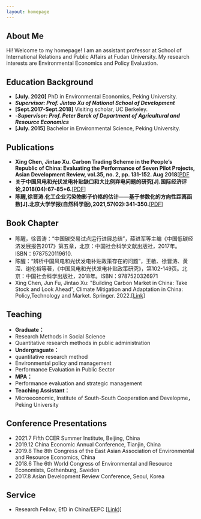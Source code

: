 ```yaml
---
layout: homepage
---
```


## About Me

Hi! Welcome to my homepage! I am an assistant professor at School of International Relations and Public Affairs at Fudan University. My research interests are Environmental Economics and Policy Evaluation.

## Education Background

- **[July. 2020]** PhD in Environmental Economics, Peking University.
- ***Supervisor: Prof. Jintao Xu of National School of Development***
- **[Sept.2017-Sept.2018]** Visiting scholar, UC Berkeley.
- -***Supervisor: Prof. Peter Berck of Department of Agricultural and Resource Economics***
- **[July. 2015]** Bachelor in Environmental Science, Peking University.

## Publications
- **Xing Chen, Jintao Xu. Carbon Trading Scheme in the People’s Republic of China: Evaluating the Performance of Seven Pilot Projects, Asian Development Review, vol.35, no. 2, pp. 131-152. Aug 2018**[[PDF]([https://arxiv.org/pdf/2002.10211.pdf])
- **关于中国风电和光伏发电补贴缺口和大比例弃电问题的研究[J].国际经济评论,2018(04):67-85+6.**[[PDF]([http://papers.nips.cc/paper/9216-learning-to-self-train-for-semi-supervised-few-shot-classification.pdf])]
- **陈醒,徐晋涛.化工企业污染物影子价格的估计——基于参数化的方向性距离函数[J].北京大学学报(自然科学版),2021,57(02):341-350.**[[PDF]([http://papers.nips.cc/paper/9216-learning-to-self-train-for-semi-supervised-few-shot-classification.pdf])]

## Book Chapter
- 陈醒，徐晋涛：“中国碳交易试点运行进展总结”，薛进军等主编《中国低碳经济发展报告2017》第五章，北京：中国社会科学文献出版社，2017年。ISBN：9787520119610.
- 陈醒：“辨析中国风电和光伏发电补贴政策存在的问题”，王敏、徐晋涛、黄滢、谢伦裕等著，《中国风电和光伏发电补贴政策研究》，第102-149页。北京：中国社会科学出版社，2018年。ISBN：9787520326971
- Xing Chen, Jun Fu, Jintao Xu: "Building Carbon Market in China: Take Stock and Look Ahead", Climate Mitigation and Adaptation in China: Policy,Technology and Market.  Springer. 2022.[[Link]([http://papers.nips.cc/paper/9216-learning-to-self-train-for-semi-supervised-few-shot-classification.pdf](https://webvpn.fudan.edu.cn/https/77726476706e69737468656265737421fbf952d2243e635930068cb8/kcms/detail/detail.aspx?dbcode=CJFD&dbname=CJFDLAST2018&filename=GJPP201804005&uniplatform=NZKPT&v=MY23A1ckSLSZTyb5XPa4j7QkPXk3Y_fQJAJsdN2Jp5l6nsMKFDgOh2Az05iLQMy1))]

## Teaching
- **Graduate：**
- Research Methods in Social Science
- Quantitative research methods in public administration
- **Undergraguate：**
 - quantitative research method
 - Environmental policy and management
 - Performance Evaluation in Public Sector
- **MPA：**
- Performance evaluation and strategic management
- **Teaching Assistant：**
- Microeconomic, Institute of South-South Cooperation and Developme，Peking University


## Conference Presentations
- 2021.7  Fifth CCER Summer Institute, Beijing, China
- 2019.12 China Economic Annual Conference, Tianjin, China
- 2019.8 The 8th Congress of the East Asian Association of Environmental and Resource Economics, China
- 2018.6 The 6th World Congress of Environmental and Resource Economists, Gothenburg, Sweden
- 2017.8 Asian Development Review Conference, Seoul, Korea


## Service
- Research Fellow, EfD in China/EEPC [[Link]([(https://efdinitiative.org/about-efd/people/chen-xing)))]

